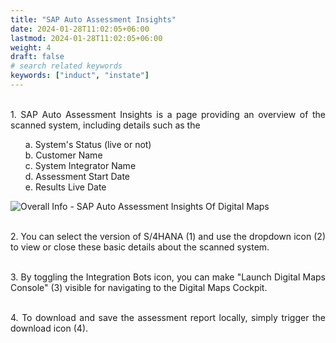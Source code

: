 ```yaml
---
title: "SAP Auto Assessment Insights"
date: 2024-01-28T11:02:05+06:00
lastmod: 2024-01-28T11:02:05+06:00
weight: 4
draft: false
# search related keywords
keywords: ["induct", "instate"]
---
```

<div style='text-align: justify;'>

</br>1. SAP Auto Assessment Insights is a page providing an overview of the scanned system, including details such as the 
<ul>
a. System's Status (live or not)
</br>b. Customer Name
</br>c. System Integrator Name
</br>d. Assessment Start Date 
</br>e. Results Live Date
</ul>

![Overall Info - SAP Auto Assessment Insights Of Digital Maps](https://storage.googleapis.com/ktern-public-files/product-documentation/Digital%20Maps/3_overall_info_sap_auto_assessment_insights_digital_maps.png)

</br>2. You can select the version of S/4HANA (1) and use the dropdown icon (2) to view or close these basic details about the scanned system. 

</br>3. By toggling the Integration Bots icon, you can make "Launch Digital Maps Console" (3) visible for navigating to the Digital Maps Cockpit. 

</br>4. To download and save the assessment report locally, simply trigger the download icon (4).

</div>
